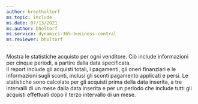 ```yaml
---
author: brentholtorf
ms.topic: include
ms.date: 07/13/2021
ms.author: bholtorf
ms.service: dynamics-365-business-central
ms.reviewer: bholtorf
---
```

Mostra le statistiche acquisto per ogni venditore. Ciò include informazioni per cinque periodi, a partire dalla data specificata.<br>Il report include gli acquisti totali, i pagamenti, gli oneri finanziari e le informazioni sugli sconti, inclusi gli sconti pagamento applicati e persi. Le statistiche sono calcolate per gli acquisti prima della data inserita, a tre intervalli di un mese dalla data inserita e per un periodo che include tutti gli acquisti effettuati dopo il terzo intervallo di un mese.